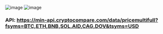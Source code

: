 ![image](https://github.com/DemienIlnutskiy/flutter-cryptoriencies_app/assets/130820656/a6c36aa3-1461-49e9-b108-a6112d6d5ee2)
![image](https://github.com/DemienIlnutskiy/flutter-cryptoriencies_app/assets/130820656/9d56e08e-1933-4420-b011-18252a2445b6)
### API: https://min-api.cryptocompare.com/data/pricemultifull?fsyms=BTC,ETH,BNB,SOL,AID,CAG,DOV&tsyms=USD
